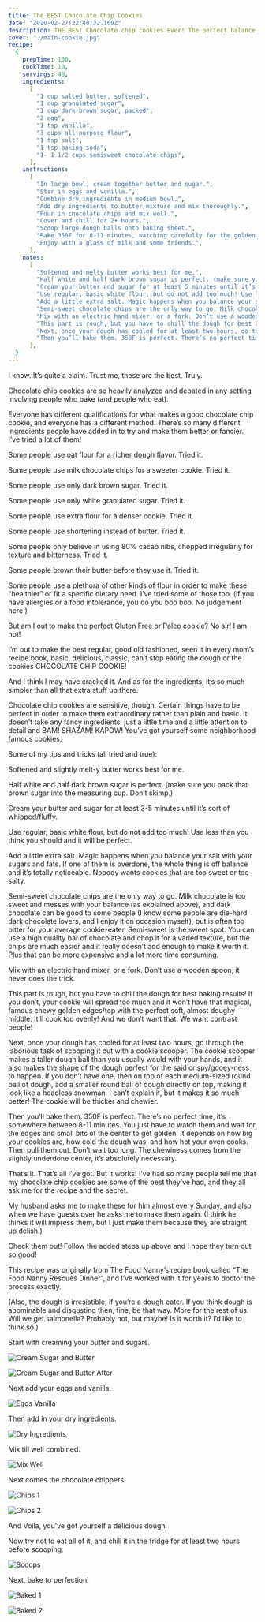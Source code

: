 ```yaml
---
title: The BEST Chocolate Chip Cookies
date: "2020-02-27T22:40:32.169Z"
description: THE BEST Chocolate chip cookies Ever! The perfect balance of sweet and salty with a richness that leaves you craving more. They are perfectly golden and crispy on the very edges and soft and slightly gooey just in the center.
cover: "./main-cookie.jpg"
recipe:
  {
    prepTime: 130,
    cookTime: 10,
    servings: 48,
    ingredients:
      [
        "1 cup salted butter, softened",
        "1 cup granulated sugar",
        "1 cup dark brown sugar, packed",
        "2 egg",
        "1 tsp vanilla",
        "3 cups all purpose flour",
        "1 tsp salt",
        "1 tsp baking soda",
        "1- 1 1/2 cups semisweet chocolate chips",
      ],
    instructions:
      [
        "In large bowl, cream together butter and sugar.",
        "Stir in eggs and vanilla.",
        "Combine dry ingredients in medium bowl.",
        "Add dry ingredients to butter mixture and mix thoroughly.",
        "Pour in chocolate chips and mix well.",
        "Cover and chill for 2+ hours.",
        "Scoop large dough balls onto baking sheet.",
        "Bake 350F for 8-11 minutes, watching carefully for the golden edges.",
        "Enjoy with a glass of milk and some friends.",
      ],
    notes:
      [
        "Softened and melty butter works best for me.",
        "Half white and half dark brown sugar is perfect. (make sure you pack that brown sugar into the measuring cup. Don’t skimp.)",
        "Cream your butter and sugar for at least 5 minutes until it’s sort of whipped/fluffy.",
        "Use regular, basic white flour, but do not add too much! Use less than you think you should and it will be perfect.",
        "Add a little extra salt. Magic happens when you balance your salt with your sugars and fats. If one of them is overdone, the whole thing is off balance and it’s totally noticeable. Nobody wants cookies that are too sweet or too salty.",
        "Semi-sweet chocolate chips are the only way to go. Milk chocolate is too sweet and messes with your balance (as explained above), and dark chocolate ones can be good to some people (I know some people are die-hard dark chocolate lovers, and I enjoy it on occasion myself), but is often too bitter for your average cookie-eater. Semi-sweet is the sweet spot. You can use a high quality bar of chocolate and chop it for a varied texture, but the chips are much easier and it really doesn’t add enough to make it worth it. Plus that can be more expensive.",
        "Mix with an electric hand mixer, or a fork. Don’t use a wooden spoon, it never does the trick.",
        "This part is rough, but you have to chill the dough for best baking results! If you don’t, your cookie will spread too much and it won’t have that magical, famous chewy golden edges/top with the perfect soft, almost doughy middle. It’ll cook too evenly! And we don’t want that. We want contrast people!",
        "Next, once your dough has cooled for at least two hours, go through the laborious task of scooping it out with a cookie scooper. The cookie scooper makes a taller dough ball than you usually would with your hands, and it also makes the shape of the dough perfect for the said crispy/gooeyness to happen. If you don’t have one, then on top of each medium-sized round ball of dough, add a smaller round ball of dough directly on top, making it look like a headless snowman. I can’t explain it, but it makes it so much better! The cookie will be thicker and chewier.",
        "Then you’ll bake them. 350F is perfect. There’s no perfect time, it’s somewhere between 8-11 minutes. You just have to watch them and wait for the edges and small bits of the center to get golden. It depends on how big your cookies are, how cold the dough was, and how hot your oven cooks. Then pull them out. Don’t wait too long. The chewiness comes from the slightly underdone center, it’s absolutely necessary.",
      ],
  }
---
```


I know. It’s quite a claim. Trust me, these are the best. Truly.

Chocolate chip cookies are so heavily analyzed and debated in any setting involving people who bake (and people who eat).

Everyone has different qualifications for what makes a good chocolate chip cookie, and everyone has a different method. There’s so many different ingredients people have added in to try and make them better or fancier. I’ve tried a lot of them!

Some people use oat flour for a richer dough flavor. Tried it.

Some people use milk chocolate chips for a sweeter cookie. Tried it.

Some people use only dark brown sugar. Tried it.

Some people use only white granulated sugar. Tried it.

Some people use extra flour for a denser cookie. Tried it.

Some people use shortening instead of butter. Tried it.

Some people only believe in using 80% cacao nibs, chopped irregularly for texture and bitterness. Tried it.

Some people brown their butter before they use it. Tried it.

Some people use a plethora of other kinds of flour in order to make these “healthier” or fit a specific dietary need. I’ve tried some of those too. (if you have allergies or a food intolerance, you do you boo boo. No judgement here.)

But am I out to make the perfect Gluten Free or Paleo cookie? No sir! I am not!

I’m out to make the best regular, good old fashioned, seen it in every mom’s recipe book, basic, delicious, classic, can’t stop eating the dough or the cookies CHOCOLATE CHIP COOKIE!

And I think I may have cracked it. And as for the ingredients, it’s so much simpler than all that extra stuff up there.

Chocolate chip cookies are sensitive, though. Certain things have to be perfect in order to make them extraordinary rather than plain and basic. It doesn’t take any fancy ingredients, just a little time and a little attention to detail and BAM! SHAZAM! KAPOW! You’ve got yourself some neighborhood famous cookies.

Some of my tips and tricks (all tried and true):

Softened and slightly melt-y butter works best for me.

Half white and half dark brown sugar is perfect. (make sure you pack that brown sugar into the measuring cup. Don’t skimp.)

Cream your butter and sugar for at least 3-5 minutes until it’s sort of whipped/fluffy.

Use regular, basic white flour, but do not add too much! Use less than you think you should and it will be perfect.

Add a little extra salt. Magic happens when you balance your salt with your sugars and fats. If one of them is overdone, the whole thing is off balance and it’s totally noticeable. Nobody wants cookies that are too sweet or too salty.

Semi-sweet chocolate chips are the only way to go. Milk chocolate is too sweet and messes with your balance (as explained above), and dark chocolate can be good to some people (I know some people are die-hard dark chocolate lovers, and I enjoy it on occasion myself), but is often too bitter for your average cookie-eater. Semi-sweet is the sweet spot. You can use a high quality bar of chocolate and chop it for a varied texture, but the chips are much easier and it really doesn’t add enough to make it worth it. Plus that can be more expensive and a lot more time consuming.

Mix with an electric hand mixer, or a fork. Don’t use a wooden spoon, it never does the trick.

This part is rough, but you have to chill the dough for best baking results! If you don’t, your cookie will spread too much and it won’t have that magical, famous chewy golden edges/top with the perfect soft, almost doughy middle. It’ll cook too evenly! And we don’t want that. We want contrast people!

Next, once your dough has cooled for at least two hours, go through the laborious task of scooping it out with a cookie scooper. The cookie scooper makes a taller dough ball than you usually would with your hands, and it also makes the shape of the dough perfect for the said crispy/gooey-ness to happen. If you don’t have one, then on top of each medium-sized round ball of dough, add a smaller round ball of dough directly on top, making it look like a headless snowman. I can’t explain it, but it makes it so much better! The cookie will be thicker and chewier.

Then you’ll bake them. 350F is perfect. There’s no perfect time, it’s somewhere between 8-11 minutes. You just have to watch them and wait for the edges and small bits of the center to get golden. It depends on how big your cookies are, how cold the dough was, and how hot your oven cooks. Then pull them out. Don’t wait too long. The chewiness comes from the slightly underdone center, it’s absolutely necessary.

That’s it. That’s all I’ve got. But it works! I’ve had so many people tell me that my chocolate chip cookies are some of the best they’ve had, and they all ask me for the recipe and the secret.

My husband asks me to make these for him almost every Sunday, and also when we have guests over he asks me to make them again. (I think he thinks it will impress them, but I just make them because they are straight up delish.)

Check them out! Follow the added steps up above and I hope they turn out so good!

This recipe was originally from The Food Nanny’s recipe book called “The Food Nanny Rescues Dinner”, and I’ve worked with it for years to doctor the process exactly.

(Also, the dough is irresistible, if you’re a dough eater. If you think dough is abominable and disgusting then, fine, be that way. More for the rest of us. Will we get salmonella? Probably not, but maybe! Is it worth it? I’d like to think so.)

Start with creaming your butter and sugars.

![Cream Sugar and Butter](./cream-butter-sugar.jpg)

![Cream Sugar and Butter After](./cream-butter-sugar-after.jpg)

Next add your eggs and vanilla.

![Eggs Vanilla](./eggs-vanilla.jpg)

Then add in your dry ingredients.

![Dry Ingredients](./dry-ingredients.jpg)

Mix till well combined.

![Mix Well](./mix-well.jpg)

Next comes the chocolate chippers!

![Chips 1](./chips-1.jpg)

![Chips 2](./chips-2.jpg)

And Voila, you’ve got yourself a delicious dough.

Now try not to eat all of it, and chill it in the fridge for at least two hours before scooping.

![Scoops](./scoops.jpg)

Next, bake to perfection!

![Baked 1](./baked-1.jpg)

![Baked 2](./baked-2.jpg)

